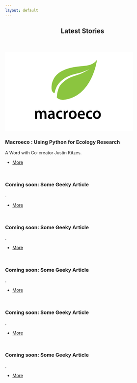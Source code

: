 ```yaml
---
layout: default
---
```


<!-- Section -->
<section>
	<header class="major">
		<h2>Latest Stories</h2>
	</header>
	<div class="posts">
		<article>
			<a href="#" class="image"><img src="assets/images/macroeco-logo.png" alt="" /></a>
			<h3>Macroeco : Using Python for Ecology Research</h3>
			<p>A Word with Co-creator Justin Kitzes.</p>
			<ul class="actions">
				<li><a href="stories/python_ecology_research.html" class="button">More</a></li>
			</ul>
		</article>
		<article>
			<a href="#" class="image"><img src="assets/images/pic02.jpg" alt="" /></a>
			<h3>Coming soon: Some Geeky Article</h3>
			<p>.</p>
			<ul class="actions">
				<li><a href="#" class="button">More</a></li>
			</ul>
		</article>
		<article>
			<a href="#" class="image"><img src="assets/images/pic03.jpg" alt="" /></a>
			<h3>Coming soon: Some Geeky Article</h3>
			<p>.</p>
			<ul class="actions">
				<li><a href="#" class="button">More</a></li>
			</ul>
		</article>
		<article>
			<a href="#" class="image"><img src="assets/images/pic04.jpg" alt="" /></a>
			<h3>Coming soon: Some Geeky Article</h3>
			<p>.</p>
			<ul class="actions">
				<li><a href="#" class="button">More</a></li>
			</ul>
		</article>
		<article>
			<a href="#" class="image"><img src="assets/images/pic05.jpg" alt="" /></a>
			<h3>Coming soon: Some Geeky Article</h3>
			<p>.</p>
			<ul class="actions">
				<li><a href="#" class="button">More</a></li>
			</ul>
		</article>
		<article>
			<a href="#" class="image"><img src="assets/images/pic06.jpg" alt="" /></a>
			<h3>Coming soon: Some Geeky Article</h3>
			<p>.</p>
			<ul class="actions">
				<li><a href="#" class="button">More</a></li>
			</ul>
		</article>
	</div>
</section>
